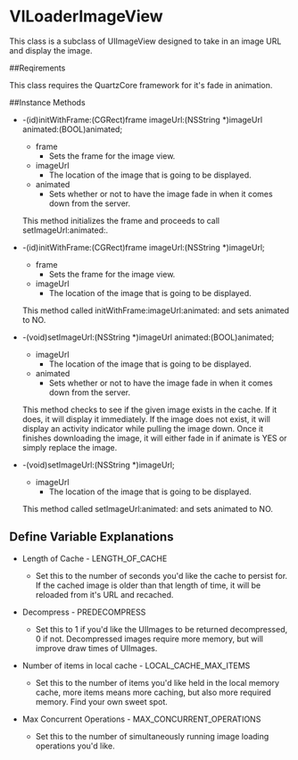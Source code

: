 VILoaderImageView
=================

This class is a subclass of UIImageView designed to take in an image URL and display the image.

##Reqirements

This class requires the QuartzCore framework for it's fade in animation.

##Instance Methods

* -(id)initWithFrame:(CGRect)frame imageUrl:(NSString *)imageUrl animated:(BOOL)animated;

    * frame
        * Sets the frame for the image view.
    * imageUrl
        * The location of the image that is going to be displayed.
    * animated
        * Sets whether or not to have the image fade in when it comes down from the server.
        
    This method initializes the frame and proceeds to call setImageUrl:animated:.

* -(id)initWithFrame:(CGRect)frame imageUrl:(NSString *)imageUrl;

    * frame
        * Sets the frame for the image view.
    * imageUrl
        * The location of the image that is going to be displayed.
        
    This method called initWithFrame:imageUrl:animated: and sets animated to NO.


* -(void)setImageUrl:(NSString *)imageUrl animated:(BOOL)animated;

    * imageUrl
        * The location of the image that is going to be displayed.
    * animated
        * Sets whether or not to have the image fade in when it comes down from the server.
        
    This method checks to see if the given image exists in the cache. If it does, it will display it immediately. If the image does not exist, it will display an activity indicator while pulling the image down. Once it finishes downloading the image, it will either fade in if animate is YES or simply replace the image.

* -(void)setImageUrl:(NSString *)imageUrl;

    * imageUrl
        * The location of the image that is going to be displayed.
        
    This method called setImageUrl:animated: and sets animated to NO.
    
## Define Variable Explanations

   * Length of Cache - LENGTH_OF_CACHE
      * Set this to the number of seconds you'd like the cache to persist for. If the cached image is older than that length of time, it will be reloaded from it's URL and recached.
   

   * Decompress - PREDECOMPRESS
      * Set this to 1 if you'd like the UIImages to be returned decompressed, 0 if not. Decompressed images require more memory, but will improve draw times of UIImages.
   

   * Number of items in local cache - LOCAL_CACHE_MAX_ITEMS
      * Set this to the number of items you'd like held in the local memory cache, more items means more caching, but also more required memory. Find your own sweet spot.
   

   * Max Concurrent Operations - MAX_CONCURRENT_OPERATIONS
      * Set this to the number of simultaneously running image loading operations you'd like.

